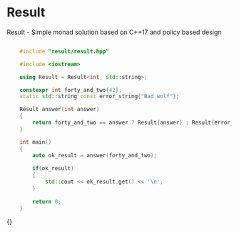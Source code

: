 # Result
Result - Simple monad solution based on C++17 and policy based design

```cpp

    #include "result/result.hpp"

    #include <iostream>

    using Result = Result<int, std::string>;

    constexpr int forty_and_two{42};
    static std::string const error_string{"Bad wolf"};

    Result answer(int answer)
    {
        return forty_and_two == answer ? Result{answer} : Result{error_string};
    }

    int main()
    {
        auto ok_result = answer(forty_and_two);
        
        if(ok_result)
        {
            std::cout << ok_result.get() << '\n';
        }
    
        return 0;
    }

```
{}

